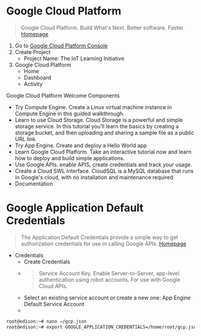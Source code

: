 # Google Cloud Platform

> Google Cloud Platform. Build What's Next. Better software. Faster. [Homepage](https://cloud.google.com/)

1. Go to [Google Cloud Platform Console](https://console.cloud.google.com/)
2. Create Project
   - Project Name: The IoT Learning Initiative
3. Google Cloud Platform
   - Home
   - Dashboard
   - Activity

Google Cloud Platform Welcome Components

- Try Compute Engine. Create a Linux virtual machine instance in Compute Engine in this guided walkthrough.
- Learn to use Cloud Storage. Cloud Storage is a powerful and simple storage service. In this tutorial you’ll learn the basics by creating a storage bucket, and then uploading and sharing a sample file as a public URL link.
- Try App Engine. Create and deploy a Hello World app
- Learn Google Cloud Platform. Take an interactive tutorial now and learn how to deploy and build simple applications.
- Use Google APIs. enable APIS, create credentials and track your usage.
- Create a Cloud SWL Interface. CloudSQL is a MySQL database that runs in Google's cloud, with no installation and maintenance required
- Documentation

# Google Application Default Credentials

> The Application Default Credentials provide a simple way to get authorization credentials for use in calling Google APIs. [Homepage](https://developers.google.com/identity/protocols/application-default-credentials)


- Credentials
  - Create Credentials
  - > Service Account Key. Enable Server-to-Server, app-level authentication using robot accounts. For use with Google Cloud APIs.
  - Select an existing service account or create a new one: App Engine Default Service Account
  - 

```sh
root@edison:~# nano ~/gcp.json
root@edison:~# export GOOGLE_APPLICATION_CREDENTIALS=/home/root/gcp.json
```